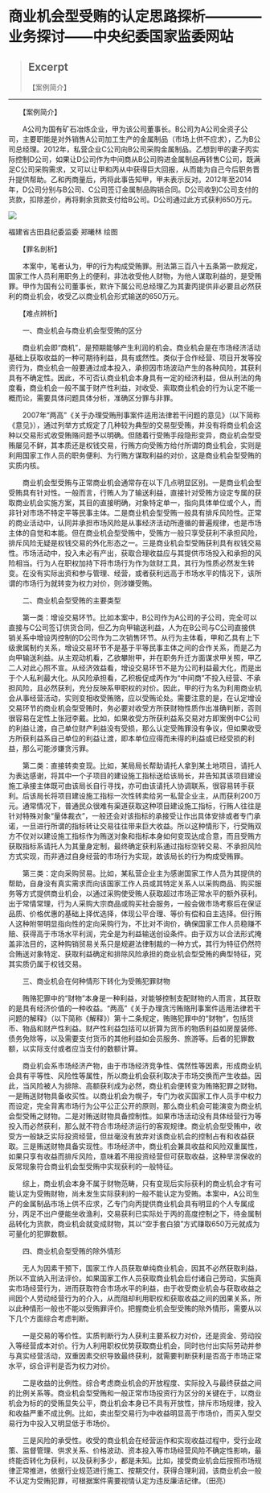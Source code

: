 
# 商业机会型受贿的认定思路探析————业务探讨——中央纪委国家监委网站

> ## Excerpt
> 【案例简介】

---
　　【案例简介】

　　A公司为国有矿石冶炼企业，甲为该公司董事长。B公司为A公司全资子公司，主要职能是对外销售A公司加工生产的金属制品（市场上供不应求），乙为B公司总经理。2012年，私营企业C公司向B公司采购金属制品。乙想到甲的妻子丙实际控制D公司，如果让D公司作为中间商从B公司购进金属制品再转售C公司，既满足C公司采购需求，又可以让甲和丙从中获得巨大回报，从而能为自己今后职务晋升提供帮助。乙和丙商量后，丙将此事告知甲，甲未表示反对。2012年至2014年，D公司分别与B公司、C公司签订金属制品购销合同。D公司收到C公司支付的货款，扣除差价，再将剩余货款支付给B公司。D公司通过此方式获利650万元。

![](https://www.ccdi.gov.cn/hdjln/ywtt/202412/W020241213369422967939.jpeg)

福建省古田县纪委监委 郑曦林 绘图

　　【罪名剖析】

　　本案中，笔者认为，甲的行为构成受贿罪。刑法第三百八十五条第一款规定，国家工作人员利用职务上的便利，非法收受他人财物，为他人谋取利益的，是受贿罪。甲作为国有公司董事长，默许下属公司总经理乙为其妻丙提供非必要且必然获利的商业机会，收受乙以商业机会形式输送的650万元。

　　【难点辨析】

　　一、商业机会与商业机会型受贿的区分

　　商业机会即“商机”，是预期能够产生利润的机会。商业机会是在市场经济活动基础上获取收益的一种可期待利益，具有或然性。类似于合作经营、项目开发等投资行为，商业机会一般要通过成本投入，承担因市场波动产生的各种风险，其获利具有不确定性。因此，不可否认商业机会本身具有一定的经济利益，但从刑法的角度看，商业机会一般不属于财产性利益，对收受、索取商业机会的行为认定不能一概而论，需要具体问题具体分析，准确区分罪与非罪。

　　2007年“两高”《关于办理受贿刑事案件适用法律若干问题的意见》（以下简称《意见》），通过列举方式规定了几种较为典型的交易型受贿，并没有将商业机会这种以交易形式收受贿赂问题予以明确。但随着行受贿手段隐形变异，商业机会型受贿屡见不鲜，其本质还是权钱交易，行贿方向受贿方给付所谓的商业机会，实则是利用国家工作人员的职务便利、为行贿方谋取利益的对价，这是商业机会型受贿的实质内核。

　　商业机会型受贿与正常商业机会通常存在以下几点明显区别。一是商业机会型受贿具有针对性。一般而言，行贿人为了输送利益，直接针对受贿方设定专属的获取商业机会实施方案，其目的直接明确，对象特定单一，指向具体单位或个人，而非针对市场不特定平等民事主体。二是商业机会型受贿一般具有排斥风险性。正常的商业活动中，认同并承担市场风险是从事经济活动所遵循的普遍规律，也是市场主体的自觉和本能。但在商业机会型受贿中，受贿方一般只享受获利不承担风险，排斥风险无疑是权钱交易的外化形态之一。三是商业机会型受贿获利具有权钱交易性。市场活动中，投入未必有产出，获取合理收益应与其提供市场投入和承担的风险相当。行为人在职权加持下将市场行为作为敛财工具，其行为性质必然发生转变。在没有实际出资和参与管理、经营，或者获利远高于市场水平的情况下，该所谓的市场行为就转变为权力对价，则涉嫌受贿。

　　二、商业机会型受贿的主要类型

　　第一类：增设交易环节。比如本案中，B公司作为A公司的子公司，完全可以直接与C公司签订供货合同，但乙为向甲输送利益，人为在B公司与C公司直接供销关系中增设丙控制的D公司作为二次销售环节。从行为主体看，甲和乙具有上下级隶属制约关系，增设交易环节不是基于平等民事主体之间的合作关系，而是乙为向甲输送利益。从主观动机看，乙欲攀附甲，并在职务升迁方面谋求甲关照，甲乙二人对此心照不宣。从经济效益看，增设交易环节不是为公司利益最大化，而是出于个人私利最大化。从风险承担看，乙积极促成丙作为“中间商”不投入经营、不承担风险，且必然获利，充分反映系甲职权的对价。因此，甲的行为名为利用商业机会从事经营活动，实则变相收受贿赂，应以受贿论处。需要注意的是，在认定增设交易环节的商业机会型受贿时，务必要对收受方所获财物性质作出准确判断，否则很容易在定性上张冠李戴。比如，如果收受方所获利益系交易对方即案例中C公司的利益让渡，自己单位财产利益没有受损，那么认定受贿罪没有争议，但如果收受方所获利益系自己单位的利益让渡，即本单位应得而未得的利益或已经受损的利益，那么可能涉嫌贪污罪。

　　第二类：直接转卖变现。比如，某局局长帮助请托人拿到某土地项目，请托人为表达感谢，将其中一个子项目的建设施工指标送给该局长，并告知其该项目建设施工承接主体既可由该局长自行寻找，亦可由该请托人协调联系，很容易转手获利。后该局长将项目建设施工指标一次性转卖给另一私营企业主，从而获利200万元。通常情况下，普通民众很难有渠道获取这种项目建设施工指标，行贿人往往是针对特殊对象“量体裁衣”，一般还会对该指标的承接受让作出具体安排或者专门承诺，一旦进行所谓的指标转让交易往往带来巨大收益。所以这种情形下，行受贿双方不仅对以建设施工指标作为贿送对象和指标本身如何变现达成合意，而且受贿方获取指标系请托人为其量身定制，最终确定获利系通过指标空转交易、不承担风险方式实现，而非通过自身经营的市场行为实现，故该局长的行为构成受贿罪。

　　第三类：定向采购贸易。比如，某私营企业主为感谢国家工作人员为其提供的帮助，自身没有真实需求而向该国家工作人员或其特定关系人以采购商品、购买服务等方式提供商业机会，以通过采购使受贿人获取超过市场正常水平的额外获利。出于常情常理，行为人采购大宗商品或购买社会服务，一般会做市场考察后在保证品质、价格优惠的基础上择优选择，体现公平合理、等价有偿和自主选择。但行贿人这种附带明显指向性的定向采购行为，不比对不询价，确保国家工作人员稳赚不赔、获得高于市场水平利润，完全是为利益输送创设条件。由于双方以合法形式掩盖非法目的，这种购销贸易关系只是规避法律制裁的一种方式，其行为特征仍然符合贿送对象特定、获取利益确定和排除风险承担的商业机会型受贿的典型特征，究其实质仍属于权钱交易。

　　三、商业机会在何种情形下转化为受贿犯罪财物

　　贿赂犯罪中的“财物”本身是一种利益，对能够控制支配财物的人而言，其获取的是具有经济价值的一种收益。“两高”《关于办理贪污贿赂刑事案件适用法律若干问题的解释》（以下简称《解释》）第十二条规定，贿赂犯罪中的“财物”，包括货币、物品和财产性利益。财产性利益包括可以折算为货币的物质利益如房屋装修、债务免除等，以及需要支付货币的其他利益如会员服务、旅游等。后者的犯罪数额，以实际支付或者应当支付的数额计算。

　　商业机会系市场经济产物，由于市场经济竞争性、偶然性等因素，形成商业机会具有平等性、风险性等属性，所以商业机会获利取决于市场交换而产生收益。因此，当风险被人为排除、高额获利成为必然，商业机会便转变为贿赂犯罪之财物。一是贿送财物具备收买性。以商业机会为幌子，专门为收买国家工作人员手中权力而设定，完全背离市场行为公平公正公开的原则，那么商业机会可能演变为商业机会型受贿之财物。二是对贿送财物具备控制性。如果市场活动没有具体经营行为等投入而必然获利，那么就不符合市场经济运行的客观规律。商业机会型受贿中，收受方一般缺乏实际投资经营，但丝毫没有放弃对该商业机会的控制占有和收益获取。三是贿送财物具备实现性。市场经济中，商业机会兼具收益和风险双重属性，如果只享有收益而排斥风险，意味着不用投资经营但可获取收益，这种旱涝保收的反常现象符合商业机会型受贿中实现获利的一般特征。

　　综上，商业机会本身不属于财物范畴，只有变现后实际获利的商业机会才有可能认定为受贿财物，尚未发生实际获利的一般不能认定为受贿。本案中，A公司生产的金属制品市场上供不应求，乙专门向丙提供商业机会具有明显的个人专属成分，丙足不出户便能坐收渔利，交易获利已实际处于丙的高度控制之下，待金属制品转化为货款，商业机会就变成财物，其以“空手套白狼”方式赚取650万元就成为可量化的犯罪数额。

　　四、商业机会型受贿的除外情形

　　无人为因素干预下，国家工作人员获取单纯商业机会，因其不必然获取利益，所以不宜纳入刑法评价。如果国家工作人员获取商业机会后付诸自己劳动，实施真实市场经营行为，进而获取符合市场水平的利益，由于收受商业机会与获取收益之间因个人劳动经营行为的介入，从而阻却利用职权和获取收益之间的因果关系，所以此种情形一般也不能以受贿罪评价。把握商业机会型受贿的除外情形，需要从以下几个方面综合考虑判断。

　　一是交易的等价性。实质判断行为人获利主要系权力对价，还是资金、劳动投入等经营成本对价。行为人利用职权优势获取商业机会，同时也付出实际劳动并参与真实经营活动，双重因素交织导致最终获利，就需要判断获利是否高于市场正常水平，综合评判是否为权力对价。

　　二是收益的比例性。综合考虑商业机会的开放程度、实际投入与最终获益之间的比例关系等。商业机会型受贿和一般正常市场投资行为区分的关键在于，以商业机会为标的的受贿显失公平，商业机会本身已不具有开放性，排斥市场规律，投入和收益严重不成比例。比如，卖出型交易行为中收益明显高于市场价，而买入型交易行为中投入又明显低于市场价。

　　三是风险的承受性。收受的商业机会在经营运作和实现收益过程中，受行业政策、监督管理、供求关系、价格波动、资本投入等市场经营风险不确定性影响，最终能否转化为获利，以及获利多少，都是未知。比如，接受商业机会后按照市场规律正常推进，依据行业规范进行施工、按期交付，获得合理利润，该商业机会一般不认定为受贿犯罪，可根据案件需要视情认定为违反廉洁纪律。（田亮）
